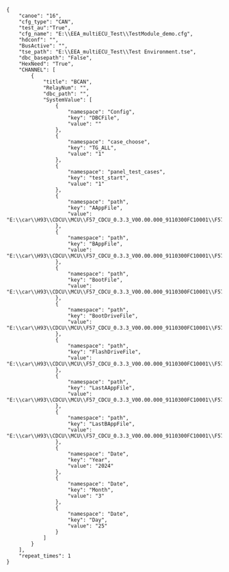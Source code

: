    {
        "canoe": "16",
        "cfg_type": "CAN",
        "test_au":"True",
        "cfg_name": "E:\\EEA_multiECU_Test\\TestModule_demo.cfg",
        "hdconf": "",
        "BusActive": "",
        "tse_path": "E:\\EEA_multiECU_Test\\Test Environment.tse",
        "dbc_basepath": "False",
        "HexNeed": "True",
        "CHANNEL": [
            {
                "title": "BCAN",
                "RelayNum": "",
                "dbc_path": "",
                "SystemValue": [
                    {
                        "namespace": "Config",
                        "key": "DBCFile",
                        "value": ""
                    },
                    {
                        "namespace": "case_choose",
                        "key": "TG_ALL",
                        "value": "1"
                    },
                    {
                        "namespace": "panel_test_cases",
                        "key": "test_start",
                        "value": "1"
                    },
                    {
                        "namespace": "path",
                        "key": "AAppFile",
                        "value": "E:\\car\\H93\\CDCU\\MCU\\F57_CDCU_0.3.3_V00.00.000_9110300FC10001\\F57CDCU_0.3.3\\9110300FC10001033_APPA\\9110300FC10001033_APP.hex"
                    },
                    {
                        "namespace": "path",
                        "key": "BAppFile",
                        "value": "E:\\car\\H93\\CDCU\\MCU\\F57_CDCU_0.3.3_V00.00.000_9110300FC10001\\F57CDCU_0.3.3\\9110300FC10001033_APPB\\9110300FC10001033_APP.hex"
                    },
                    {
                        "namespace": "path",
                        "key": "BootFile",
                        "value": "E:\\car\\H93\\CDCU\\MCU\\F57_CDCU_0.3.3_V00.00.000_9110300FC10001\\F57CDCU_0.3.3\\9110300FC10001033_APPA\\9110300FC10001362_DRI.hex"
                    },
                    {
                        "namespace": "path",
                        "key": "BootDriveFile",
                        "value": "E:\\car\\H93\\CDCU\\MCU\\F57_CDCU_0.3.3_V00.00.000_9110300FC10001\\F57CDCU_0.3.3\\9110300FC10001033_APPA\\9110300FC10001362_DRI.hex"
                    },
                    {
                        "namespace": "path",
                        "key": "FlashDriveFile",
                        "value": "E:\\car\\H93\\CDCU\\MCU\\F57_CDCU_0.3.3_V00.00.000_9110300FC10001\\F57CDCU_0.3.3\\9110300FC10001033_APPA\\9110300FC10001362_DRI.hex"
                    },
                    {
                        "namespace": "path",
                        "key": "LastAAppFile",
                        "value": "E:\\car\\H93\\CDCU\\MCU\\F57_CDCU_0.3.3_V00.00.000_9110300FC10001\\F57CDCU_0.3.3\\9110300FC10001033_APPA\\9110300FC10001033_APP.hex"
                    },
                    {
                        "namespace": "path",
                        "key": "LastBAppFile",
                        "value": "E:\\car\\H93\\CDCU\\MCU\\F57_CDCU_0.3.3_V00.00.000_9110300FC10001\\F57CDCU_0.3.3\\9110300FC10001033_APPB\\9110300FC10001033_APP.hex"
                    },
                    {
                        "namespace": "Date",
                        "key": "Year",
                        "value": "2024"
                    },
                    {
                        "namespace": "Date",
                        "key": "Month",
                        "value": "3"
                    },
                    {
                        "namespace": "Date",
                        "key": "Day",
                        "value": "25"
                    }
                ]
            }
        ],
        "repeat_times": 1
    }